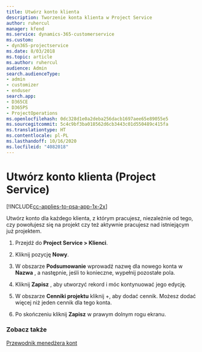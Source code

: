```yaml
---
title: Utwórz konto klienta
description: Tworzenie konta klienta w Project Service
author: ruhercul
manager: kfend
ms.service: dynamics-365-customerservice
ms.custom:
- dyn365-projectservice
ms.date: 8/03/2018
ms.topic: article
ms.author: ruhercul
audience: Admin
search.audienceType:
- admin
- customizer
- enduser
search.app:
- D365CE
- D365PS
- ProjectOperations
ms.openlocfilehash: 0dc328d1e0a2deba256dacb1697aee65e89055e5
ms.sourcegitcommit: 5c4c9bf3ba018562d6cb3443c01d550489c415fa
ms.translationtype: HT
ms.contentlocale: pl-PL
ms.lasthandoff: 10/16/2020
ms.locfileid: "4082018"
---
```

# <a name="create-a-customer-account-project-service"></a>Utwórz konto klienta (Project Service)

[!INCLUDE[cc-applies-to-psa-app-1x-2x](../includes/cc-applies-to-psa-app-1x-2x.md)]

Utwórz konto dla każdego klienta, z którym pracujesz, niezależnie od tego, czy powołujesz się na projekt czy też aktywnie pracujesz nad istniejącym już projektem.  
  
1.  Przejdź do **Project Service > Klienci**.  
  
2.  Kliknij pozycję **Nowy**.  
  
3.  W obszarze **Podsumowanie** wprowadź nazwę dla nowego konta w **Nazwa** , a następnie, jeśli to konieczne, wypełnij pozostałe pola.  
  
4.  Kliknij **Zapisz** , aby utworzyć rekord i móc kontynuować jego edycję.  
  
5.  W obszarze **Cenniki projektu** kliknij +, aby dodać cennik. Możesz dodać więcej niż jeden cennik dla tego konta.  
  
6.  Po skończeniu kliknij **Zapisz** w prawym dolnym rogu ekranu.  
  
### <a name="see-also"></a>Zobacz także  
 [Przewodnik menedżera kont](../psa/account-manager-guide.md)
